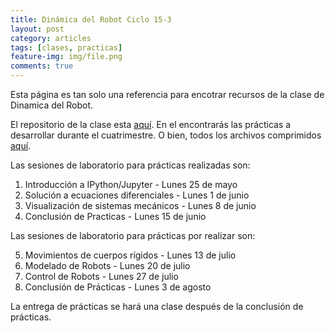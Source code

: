 ```yaml
---
title: Dinámica del Robot Ciclo 15-3
layout: post
category: articles
tags: [clases, practicas]
feature-img: img/file.png
comments: true
---
```


Esta página es tan solo una referencia para encotrar recursos de la clase de Dinamica del Robot.

El repositorio de la clase esta [aquí](https://github.com/robblack007/clase-dinamica-robot). En el encontrarás las prácticas a desarrollar durante el cuatrimestre. O bien, todos los archivos comprimidos [aquí](https://github.com/robblack007/clase-dinamica-robot/archive/v0.2.zip).

Las sesiones de laboratorio para prácticas realizadas son:

1. Introducción a IPython/Jupyter - Lunes 25 de mayo
2. Solución a ecuaciones diferenciales - Lunes 1 de junio
3. Visualización de sistemas mecánicos - Lunes 8 de junio
4. Conclusión de Practicas - Lunes 15 de junio

Las sesiones de laboratorio para prácticas por realizar son:

5. Movimientos de cuerpos rígidos - Lunes 13 de julio
6. Modelado de Robots - Lunes 20 de julio
7. Control de Robots - Lunes 27 de julio
8. Conclusión de Prácticas - Lunes 3 de agosto

La entrega de prácticas se hará una clase después de la conclusión de prácticas.
